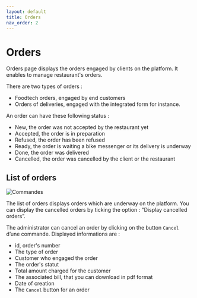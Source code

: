 ```yaml
---
layout: default
title: Orders
nav_order: 2
---
```


# Orders

Orders page displays the orders engaged by clients on the platform. It enables to manage restaurant's orders.

There are two types of orders :

- Foodtech orders, engaged by end customers
- Orders of deliveries, engaged with the integrated form for instance.

An order can have these following status :

- New, the order was not accepted by the restaurant yet
- Accepted, the order is in preparation
- Refused, the order has been refused
- Ready, the order is waiting a bike messenger or its delivery is underway
- Done, the order was delivered
- Cancelled, the order was cancelled by the client or the restaurant

## List of orders

![Commandes](/assets/images/orders_fr.png)

The list of orders displays orders which are underway on the platform. You can display the cancelled orders by ticking the option : "Display cancelled orders”.

The administrator can cancel an order by clicking on the button `Cancel` d’une commande. Displayed informations are :

- id, order's number
- The type of order
- Customer who engaged the order
- The order's statut
- Total amount charged for the customer
- The associated bill, that you can download in pdf format
- Date of creation
- The `Cancel` button for an order
